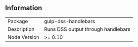 ## Information

<table>
<tr>
<td>Package</td><td>gulp-dss-handlebars</td>
</tr>
<tr>
<td>Description</td>
<td>Runs DSS output through handlebars</td>
</tr>
<tr>
<td>Node Version</td>
<td>>= 0.10</td>
</tr>
</table>
